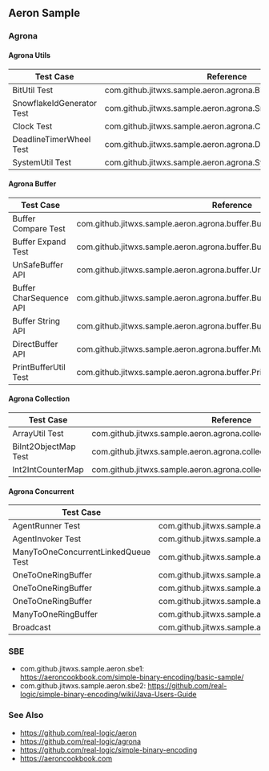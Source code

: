 ## Aeron Sample

### Agrona

#### Agrona Utils

| Test Case                 | Reference                                                    |
|---------------------------|--------------------------------------------------------------|
| BitUtil Test              | com.github.jitwxs.sample.aeron.agrona.BitUtilTest            |
| SnowflakeIdGenerator Test | com.github.jitwxs.sample.aeron.agrona.SnowflakeTests         |
| Clock Test                | com.github.jitwxs.sample.aeron.agrona.ClockTests             |
| DeadlineTimerWheel Test   | com.github.jitwxs.sample.aeron.agrona.DeadlineTimerWheelTest |
| SystemUtil Test           | com.github.jitwxs.sample.aeron.agrona.SystemUtilTest         |

#### Agrona Buffer

| Test Case               | Reference                                                                     |
|-------------------------|-------------------------------------------------------------------------------|
| Buffer Compare Test     | com.github.jitwxs.sample.aeron.agrona.buffer.BufferCompareTest                |
| Buffer Expand Test      | com.github.jitwxs.sample.aeron.agrona.buffer.BufferExpansionTest              |
| UnSafeBuffer API        | com.github.jitwxs.sample.aeron.agrona.buffer.UnsafeBufferTest                 |
| Buffer CharSequence API | com.github.jitwxs.sample.aeron.agrona.buffer.BufferCharSequenceOperationsTest |
| Buffer String API       | com.github.jitwxs.sample.aeron.agrona.buffer.BufferStringOperationsTest       |
| DirectBuffer API        | com.github.jitwxs.sample.aeron.agrona.buffer.MutableDirectBufferTests         |
| PrintBufferUtil Test    | com.github.jitwxs.sample.aeron.agrona.buffer.PrintBufferUtilTest              |

#### Agrona Collection

| Test Case            | Reference                                                               |
|----------------------|-------------------------------------------------------------------------|
| ArrayUtil Test       | com.github.jitwxs.sample.aeron.agrona.collections.ArrayUtilTest         |
| BiInt2ObjectMap Test | com.github.jitwxs.sample.aeron.agrona.collections.BiInt2ObjectMapTest   |
| Int2IntCounterMap    | com.github.jitwxs.sample.aeron.agrona.collections.Int2IntCounterMapTest |

#### Agrona Concurrent

| Test Case                           | Reference                                                                           |
|-------------------------------------|-------------------------------------------------------------------------------------|
| AgentRunner Test                    | com.github.jitwxs.sample.aeron.agrona.concurrent.AgentRunnerTest                    |
| AgentInvoker Test                   | com.github.jitwxs.sample.aeron.agrona.concurrent.AgentInvokerTest                   |
| ManyToOneConcurrentLinkedQueue Test | com.github.jitwxs.sample.aeron.agrona.concurrent.ManyToOneConcurrentLinkedQueueTest |
| OneToOneRingBuffer                  | com.github.jitwxs.sample.aeron.agrona.concurrent.ringbuffer.OneToOneRingBufferTest  |
| OneToOneRingBuffer                  | com.github.jitwxs.sample.aeron.agrona.concurrent.ringbuffer.OneToOneRingBufferTest2 |
| OneToOneRingBuffer                  | com.github.jitwxs.sample.aeron.agrona.onetoone.*                                    |
| ManyToOneRingBuffer                 | com.github.jitwxs.sample.aeron.agrona.manytoone.*                                   |
| Broadcast                           | com.github.jitwxs.sample.aeron.agrona.broadcast.*                                   |

### SBE

- com.github.jitwxs.sample.aeron.sbe1: https://aeroncookbook.com/simple-binary-encoding/basic-sample/
- com.github.jitwxs.sample.aeron.sbe2: https://github.com/real-logic/simple-binary-encoding/wiki/Java-Users-Guide

### See Also

- https://github.com/real-logic/aeron
- https://github.com/real-logic/agrona
- https://github.com/real-logic/simple-binary-encoding
- https://aeroncookbook.com

